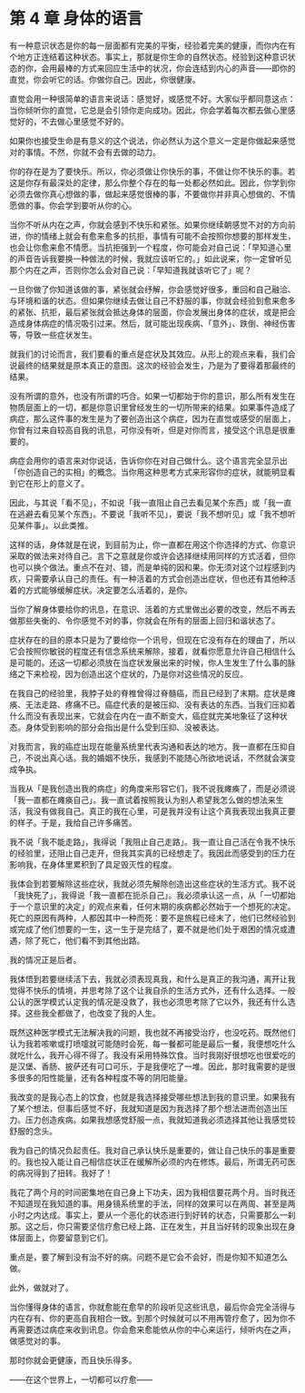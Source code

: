 # 第 4 章 身体的语言

有一种意识状态是你的每一层面都有完美的平衡，经验着完美的健康，而你内在有个地方正连结着这种状态。事实上，那就是你生命的自然状态。经验到这种意识状态的你，会用最棒的方式来回应生活中的状况，你会连结到内心的声音——即你的直觉，你会听它的话。你做你自己。因此，你很健康。

直觉会用一种很简单的语言来说话：感觉好，或感觉不好。大家似乎都同意这点：当你倾听你的直觉，它总是会引领你走向成功。因此，你会学着每次都去做心里感觉好的，不去做心里感觉不好的。

如果你也接受生命是有意义的这个说法，你必然认为这个意义一定是你做起来感觉对的事情。不然，你就不会有去做的动力。

你的存在是为了要快乐。所以，你必须做让你快乐的事，不做让你不快乐的事。若这是你存有最深处的定律，那么你整个存在的每一处都必然如此。因此，你学到你必须去做你真心想做的事，做起来感觉很棒的事，不要做你并非真心想做的、不情愿做的事。你会学到要听从你的心。

当你不听从内在之声，你就会感到不快乐和紧张。如果你继续朝感觉不对的方向前进，你的情绪上就会有愈来愈多的抗拒，事情有可能不会按照你想要的那样发生，也会让你愈来愈不情愿。当抗拒强到一个程度，你可能会对自己说：「早知道心里的声音告诉我要换一种做法的时候，我就应该听它的。」如此说来，你一定曾听见那个内在之声，否则你怎么会对自己说：「早知道我就该听它了」呢？

一旦你做了你知道该做的事，紧张就会纾解，你会感觉好很多，重回和自己融洽、与环境和谐的状态。但如果你继续去做让自己不舒服的事，你就会经验到愈来愈多的紧张、抗拒，最后紧张就会抵达身体的层面，你会发展出身体的症状，或是把会造成身体病症的情况吸引过来。然后，就可能出现疾病、「意外」、跌倒、神经伤害等，导致一些症状发生。

就我们的讨论而言，我们要看的重点是症状及其效应。从形上的观点来看，我们会说最终的结果就是原本真正的意图。这次的经验会发生，乃是为了要得着那最终的结果。

没有所谓的意外，也没有所谓的巧合。如果一切都始于你的意识，那么所有发生在物质层面上的一切，都是你意识里曾经发生的一切所带来的结果。如果事件造成了病症，那么这件事的发生是为了要创造出这个病症，因为在直觉或感受的层面上，你曾有过来自较高自我的讯息，可你没有听，但是对你而言，接受这个讯息是很重要的。

病症会用你的语言来对你说话，告诉你你在对自己做什么。这个语言完全显示出「你创造自己的实相」的概念。当你用这种思考方式来形容你的症状，就能明显看到它在形上的意义了。

因此，与其说「看不见」，不如说「我一直阻止自己去看见某个东西」或「我一直在逃避去看见某个东西」。不要说「我听不见」，要说「我不想听见」或「我不想听见某件事」。以此类推。

这样的话，身体就是在说，到目前为止，你一直都在用这个你选择的方式、你意识采取的做法来对待自己。言下之意就是你或许会选择继续用同样的方式活着，但你也可以换个做法。重点不在对、错，而是单纯的因和果。你无须对这个过程感到内疚，只需要承认自己的责任。有一种活着的方式会创造出症状，但也还有其他种活着的方式能够缓解症状。决定要怎么活着的，是你。

当你了解身体要给你的讯息，在意识、活着的方式里做出必要的改变，然后不再去做那些失衡的、令你感觉不对的事，你就会在所有的层面上回归和谐状态了。

症状存在的目的原本只是为了要给你一个讯号，但现在它没有存在的理由了，所以它会按照你敏锐的程度还有信念系统来解除，接着，就看你愿意允许自己相信什么是可能的。还这一切都必须放在当症状发展出来的时候，你人生发生了什么事的脉络之下来检视，因为创造出这个症状的，乃是你对这些情况的反应。

在我自己的经验里，我脖子处的脊椎曾得过脊髓癌，而且已经到了末期。症状是瘫痪、无法走路、疼痛不已。癌症代表的是被压抑、没有表达的东西。当我们压抑着什么而没有表现出来，它就会在内在一直不断变大，癌症就完美地象征了这种状态。身体受到影响的部分会指出是什么受到压抑、没被表达。

对我而言，我的癌症出现在能量系统里代表沟通和表达的地方。我一直都在压抑自己，不说出真心话。我的婚姻不快乐，我感到不能随心所欲地说话，不然就会演变成争执。

当我从「是我创造出我的病症」的角度来形容它们，我不说我瘫痪了，而是必须说「我一直都在瘫痪自己」。我一直试着按照我认为别人希望我怎么做的想法来生活，我没有做我自己。真正的我在心里，可是我并没有让这个真我表现出我真正要的样子。于是，我给自己许多痛苦。

我不说「我不能走路」，我得说「我阻止自己走路」。我一直让自己活在令我不快乐的经验里，还阻止自己走开，但我其实真的已经想走了。我因此而感受到的压力在影响我，在身体里累积到了具足毁灭性的程度。

我体会到若要解除这些症状，我就必须先解除创造出这些症状的生活方式。我不说「我快死了」，我得说「我一直都在扼杀自己」。我必须承认这一点，从「一切都始于一个意识里的决定」的观点来看，任何末期的疾病都必然始于一个想死的决定。死亡的原因有两种，人都因其中一种而死：要不是旅程已经末了，他们已然经验到或完成了他们想要的一生，这一生于是完结了，要不就是他们处于艰困的情况或遭遇，除了死亡，他们看不到其他出路。

我的情况正是后者。

我体悟到若要继续活下去，我就必须表现真我，和什么是真正的我沟通，离开让我觉得不快乐的情境，并思考除了这个让我自杀的生活方式外，还有什么选择。一般公认的医学模式认定我的情况是没救了，我也必须思考除了它以外，我还有什么选择。这些我全都做了，也改变了我的人生。

既然这种医学模式无法解决我的问题，我也就不再接受治疗，也没吃药。既然他们认为我若咳嗽或打喷嚏就可能随时会死，每一餐都可能是最后一餐，我便想吃什么就吃什么，我开心得不得了。我没有采用特殊饮食。当时我刚好很想吃也很爱吃的是汉堡、香肠、披萨还有可口可乐，于是我便吃了一堆。因此，那时我需要的是很多很多的阳性能量，还有各种程度不等的阴阳能量。

我改变的是我心态上的饮食，也就是我选择接受哪些想法到我的意识里。如果我有了某个想法，但事后感觉不好，我就知道是因为我选择了那个想法进而创造出压力。压力创造疾病。如果我想感觉舒服一点，我就知道我必须选择其他让我感觉较舒服的念头。

我为自己的情况负起责任。我对自己承认快乐是重要的，做让自己快乐的事是重要的。我也投入能让自己相信症状正在缓解所必须的内在修炼。最后，所谓无药可医的病况得到了扭转。我好了！

我花了两个月的时间密集地在自己身上下功夫，因为我相信要花两个月。当时我还不知道现在我知道的事。用身镜系统里的手法，同样的效果可以在两周、甚至是两小时之内达成。事实上，要从一个恶化的状态进行到好转的状态，只需要那么一刹那。这之后，你只需要坚信疗愈已经上路、正在发生，并且当好转的现象出现在身体层面上，你要留意到它们。

重点是，要了解到没有治不好的病。问题不是它会不会好，而是你知不知道怎么做。

此外，做就对了。

当你懂得身体的语言，你就愈能在愈早的阶段听见这些讯息，最后你会完全活得与内在存有、你的更高自我相合一致。到那个时候就可以不用再管疗愈了，因为你不再需要透过病症来收到讯息。你会愈来愈能依从你的中心来运行，倾听内在之声，做感觉对的事。

那时你就会更健康，而且快乐得多。

——在这个世界上，一切都可以疗愈——
